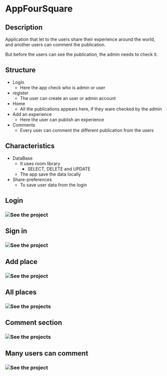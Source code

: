 # AppFourSquare

## Description
Application that let to the users share their experience around the world, and another users can
comment the publication.

But before the users can see the publication, the admin needs to check it.

## Structure
- Login
    - Here the app check who is admin or user
- register
    - The user can create an user or admin account
- Home
    - All the publications appears here, if they ware checked by the admin
- Add an experience
    - Here the user can publish an experience
- Comments
    - Every user can comment the different publication from the users

## Characteristics
- DataBase
    - It uses room library
        - SELECT, DELETE and UPDATE
    - The app save the data locally
- Share-preferences
    - To save user data from the login

## Login
### ![See the project](https://lh3.googleusercontent.com/pw/AP1GczP_itQE2sufS8Qgd9c71qetmskckrHRFdAUT86ejSslKjlW6ANAiVb82r8GA1AcRy6B6eU2viUOuijlb0oL9xouiHTEejvMwtG0COESxTVNVR0twSY19dXCTbyWPV4NouX5drxYYjKCjA7BFKr99Vo=w172-h397-s-no-gm?authuser=0)

## Sign in
### ![See the project](https://photos.fife.usercontent.google.com/pw/AP1GczOfaMi8CaOh0qhCYNmftw9IhfiQQGek9gjEF15mb5GBq3dvyeuU43k=w177-h403-s-no-gm?authuser=0)

## Add place
### ![See the project](https://photos.fife.usercontent.google.com/pw/AP1GczOb5OQPhb3bwYw5lEhHQb0vALp7n1Vb9hQgHzhWj6eYQ5z4kyaoWT0=w172-h405-s-no-gm?authuser=0)

## All places
### ![See the projects](https://photos.fife.usercontent.google.com/pw/AP1GczP-p5BIW75NO_6V7ZnDCMEkzZp7GKt2DsgeumX__cgLUJKM_WPTESw=w181-h401-s-no-gm?authuser=0)

## Comment section
### ![See the projects](https://photos.fife.usercontent.google.com/pw/AP1GczOr2paUaDDe3uvWkKdL8hUY7cNFzTB19jQKBsFPN16OMvS9ucmQ27U=w175-h407-s-no-gm?authuser=0)

## Many users can comment
### ![See the project](https://photos.fife.usercontent.google.com/pw/AP1GczNgk4TtYEWR_r2Vj-USNc_s-HdfY1iB1kXBLCS9ijuHYQjlE-avyPo=w190-h402-s-no-gm?authuser=0)